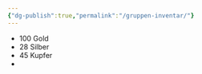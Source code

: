 ```yaml
---
{"dg-publish":true,"permalink":"/gruppen-inventar/"}
---
```



- 100 Gold
- 28   Silber
- 45   Kupfer
- 